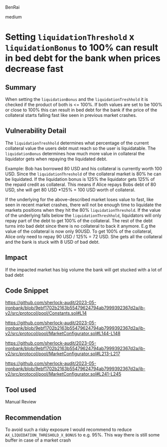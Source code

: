 BenRai

medium

# Setting `liquidationThreshold` x `liquidationBonus` to 100% can result in bed debt for the bank when prices decrease fast

## Summary
When setting the `liquidationBonus` and the `liquidationTreshhold` it is checked if the product of both is <= 100%. If both values are set to be 100% or close to 100% this can result in bed debt for the bank if the price of the collateral starts falling fast like seen in previous market crashes.

## Vulnerability Detail

The `liquidationTreshhold` determines what percentage of the current collateral value the users debt must reach so the user is liquidatable. The `liquidationBonus` determines how much more value in collateral the liquidator gets when repaying the liquidated debt.

Example:
Bob has borrowed 80 USD and his collateral is currently worth 100 USD. Since the `liquidationThreshold` of the collateral market is 80% he can be liquidated. If the liquidation bonus is 125% the liquidator gets 125% of the repaid credit as collateral. This means if Alice repays Bobs debt of 80 USD, she will get 80 USD *125% = 100 USD worth of collateral. 

If the underlying for the above-described market loses value to fast, like seen in recent market crashes,  there will not be enough time to liquidate the markets positions when they hit the 80% `liquidationThreshold`. If the value of the underlying falls below the `liquidationThreshhold`, liquidators will only repay part of the debt to get 100% of the collateral. The rest of the debt turns into bad debt since there is no collateral to back it anymore. 
E.g the value of the collateral is now only 90USD. To get 100% of the collateral, Alice only need to repay 90 USD / 125% = 72 USD. She gets all the collateral and the bank is stuck with 8 USD of bad debt.      



## Impact

If the impacted market has big volume the bank will get stucked with a lot of bad debt

## Code Snippet
https://github.com/sherlock-audit/2023-05-ironbank/blob/9ebf1702b2163b55479624794ab7999392367d2a/ib-v2/src/protocol/pool/Constants.sol#L14

https://github.com/sherlock-audit/2023-05-ironbank/blob/9ebf1702b2163b55479624794ab7999392367d2a/ib-v2/src/protocol/pool/MarketConfigurator.sol#L144-L148

https://github.com/sherlock-audit/2023-05-ironbank/blob/9ebf1702b2163b55479624794ab7999392367d2a/ib-v2/src/protocol/pool/MarketConfigurator.sol#L213-L217

https://github.com/sherlock-audit/2023-05-ironbank/blob/9ebf1702b2163b55479624794ab7999392367d2a/ib-v2/src/protocol/pool/MarketConfigurator.sol#L241-L245



## Tool used

Manual Review

## Recommendation
To avoid such a risky exposure I would recommend to reduce `AX_LIQUIDATION_THRESHOLD_X_BONUS` to  e.g. 95%. This way there is still some buffer in case of a market crash
